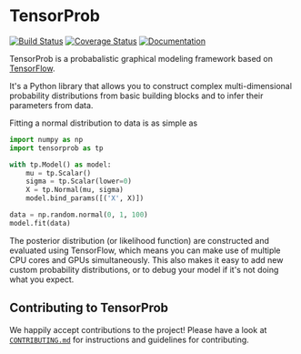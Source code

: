 # TensorProb

[![Build Status](https://img.shields.io/travis/ibab/tensorprob/master.svg)](https://travis-ci.org/ibab/tensorprob)
[![Coverage Status](https://img.shields.io/coveralls/ibab/tensorprob/master.svg)](https://coveralls.io/github/ibab/tensorprob?branch=master)
[![Documentation](https://img.shields.io/badge/documentation-link-blue.svg)](https://ibab.github.io/tensorprob)

TensorProb is a probabalistic graphical modeling framework based on
[TensorFlow](https://github.com/tensorflow/tensorflow).

It's a Python library that allows you to construct complex multi-dimensional
probability distributions from basic building blocks and to infer their
parameters from data.

Fitting a normal distribution to data is as simple as
```python
import numpy as np
import tensorprob as tp

with tp.Model() as model:
    mu = tp.Scalar()
    sigma = tp.Scalar(lower=0)
    X = tp.Normal(mu, sigma)
    model.bind_params([('X', X)])

data = np.random.normal(0, 1, 100)
model.fit(data)
```

The posterior distribution (or likelihood function) are constructed and
evaluated using TensorFlow, which means you can make use of multiple CPU cores
and GPUs simultaneously. This also makes it easy to add new custom probability
distributions, or to debug your model if it's not doing what you expect.

## Contributing to TensorProb

We happily accept contributions to the project!
Please have a look at [`CONTRIBUTING.md`](CONTRIBUTING.md) for instructions and guidelines for contributing.

